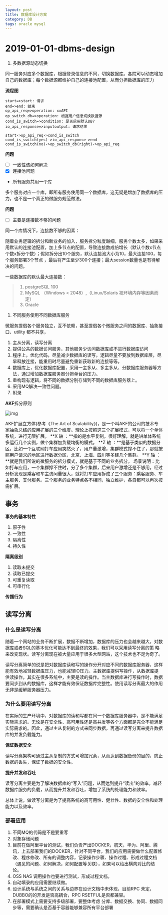 ```yaml
---
layout: post
title: 数据库设计方案
category: DB
tags: oracle mysql
---
```


# 2019-01-01-dbms-design

1. 多数据源动态切换

同一服务对应多个数据库，根据登录信息的不同，切换数据库。各院可以动态增加自己的数据库；每个数据源都维护自己的连接池配置，从而分担数据库的压力

**流程图**

```text
start=>start: 请求
end=>end: 结束
op_api_req=>operation: xxAPI
op_switch_db=>operation: 根据用户信息切换数据源
cond_is_switch=>condition: 是否启用默认DB?
io_api_response=>inputoutput: 请求结果

start->op_api_req->cond_is_switch
cond_is_switch(yes)->io_api_response->end
cond_is_switch(no)->op_switch_db(right)->op_api_req
```

**问题**

* [ ] 一致性该如何解决
* [x] 连接池问题
* 所有服务共用一个库

多个服务对应一个库，即所有服务使用同一个数据库，这无疑是增加了数据库的压力，也不是一个真正的微服务规范做法。

**问题**

* [ ] 主要是连接数不够的问题

同一个库情况下，连接数不够的因素：

随着业务逻辑的拆分和新业务的加入，服务拆分粒度越细，服务个数太多，如果采用默认的连接池配置，加上多节点的配置，导致连接数成倍增长（默认个数x节点个数x拆分个数）；假如拆分出10个服务，默认连接池大小为10，最大连接100，每个服务部署3个节点 ，最后将产生至少300个连接；最大session数量也是有待解决的问题。

一些数据库的默认最大连接数：

> 1. postgreSQL 100
> 2. MySQL （Windows &lt; 2048）,（Linux/Solaris 视环境内存等因素而定）
> 3. Oracle

1. 不同服务使用不同数据库服务

微服务提倡各个服务独立，互不依赖，甚至提倡各个微服务之间的数据库、抽象接口、utility 都不共享，

1. 主从分离，读写分离
2. 提供公共的数据访问服务，其他服务少访问数据库或不进行数据库访问
3. 程序上，优化代码，尽量减少数据库的读写，逻辑尽量不要放到数据库层，尽早释放连接，能重用时尽量避免重新获取新的连接等等。
4. 数据库上，优化数据库配置，采用一主多从、多主多从、分数据库服务器等方法，通过增加数据库服务器分担单台的压力。
5. 重构现有逻辑，将不同的数据分别存储到不同的数据库服务器上。
6. 采用MQ解决一致性问题。
7. 附录

**AKF**拆分原则

![img](https://images2018.cnblogs.com/blog/668104/201803/668104-20180315151827430-1071777557.png)

AKF扩展立方体\(参考《The Art of Scalability》\)，是一个叫AKF的公司的技术专家抽象总结的应用扩展的三个维度。理论上按照这三个扩展模式，可以将一个单体系统，进行无限扩展。 **X 轴 ：**指的是水平复制，很好理解，就是讲单体系统多运行几个实例，做个集群加负载均衡的模式。 **Z 轴 ：**是基于类似的数据分区，比如一个互联网打车应用突然火了，用户量激增，集群模式撑不住了，那就按照用户请求的地区进行数据分区，北京、上海、四川等多建几个集群。 **Y 轴 ：**就是我们所说的微服务的拆分模式，就是基于不同的业务拆分。 场景说明：比如打车应用，一个集群撑不住时，分了多个集群，后来用户激增还是不够用，经过分析发现是乘客和车主访问量很大，就将打车应用拆成了三个服务：乘客服务、车主服务、支付服务。三个服务的业务特点各不相同，独立维护，各自都可以再次按需扩展。

## 事务

**事务的基本特性**

1. 原子性
2. 一致性
3. 隔离性
4. 持久性

**隔离级别**

1. 读取未提交
2. 读取已提交
3. 可重复读取
4. 可串行化

**传播行为**

## 读写分离

### 什么是读写分离

随着一个网站的业务不断扩展，数据不断增加，数据库的压力也会越来越大，对数据库或者SQL的基本优化可能达不到最终的效果，我们可以采用读写分离的策 略来改变现状。读写分离现在被大量应用于很多大型网站，这个技术也不足为奇了。

​ 读写分离简单的说是把对数据库读和写的操作分开对应不同的数据库服务器，这样能有效地减轻数据库压力，也能减轻IO压力。主数据库提供写操作，从数据库提供读操作，其实在很多系统中，主要是读的操作。当主数据库进行写操作时，数据要同步到从的数据库，这样才能有效保证数据库完整性。使用读写分离最大的作用无非是缓解服务器压力。

### 为什么要用读写分离

​ 在实际的生产环境中，对数据库的读和写都在同一个数据库服务器中，是不能满足实际需求的。无论是在安全性、高可用性还是高并发等各个方面都是完全不能满足实际需求的。因此，通过主从复制的方式来同步数据，再通过读写分离来提升数据库的并发负载能力。

**保证数据安全**

​ 读写分离架构可通过主从复制的方式可增加冗余，从而达到数据备份的目的，防止数据的丢失，保证了数据的安全性。

**提升并发和吞吐**

​ 读写分离主要是为了解决数据库的“写入”问题，从而达到提升“读出”的效率。减轻数据库服务的负载，从而提升并发和吞吐，增加了系统的处理能力和效率。

总体上说，做读写分离是为了提高系统的高可用性、健壮性、数据的安全性和处理能力以及效率。

### 部署应用

1. 不同MQ的代码是不是要重写
2. 对象存储问题
3. 目前在做阿里平台的测试，我们负责产出DOCKER，航天，华为、阿里、腾讯，上去部署我们的DOCKER，针对不同平台，我们的应用需要做什么配置修改、程序修改、所有的调整内容，记录操作步骤、操作过程、形成过程文档（遇见的问题、如何解决，如何配置等关联），如果可以给出横向对比的结论。
4. OSS NAS 调用操作也要进行测试，形成过程文档。
5. 自动填录的应用需要继续做。
6. 设计系统与系统之间的关系与边界在设计文档中未体现，目前RPC 未定，DUBBO的的开发是否高耦合，RPC RSETFUL是否都兼容。
7. 在部署模式上需要支持多级部署，要整体考虑 分库、数据交换、协同、数据同步等，需要确认是否基于容器能够兼容所有平台部署

